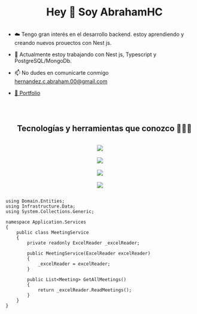 <div id="user-content-toc">
  <ul align="center">
    <summary><h1 style="display: inline-block">Hey 👋 Soy AbrahamHC</h1></summary>
  </ul>
</div>
<p>

- ☁️ Tengo gran interés en el desarrollo backend. estoy aprendiendo y creando nuevos prouectos con Nest js.

- 🔭 Actualmente estoy trabajando con Nest js, Typescript y PostgreSQL/MongoDb.

- 📫 No dudes en comunicarte conmigo hernandez.c.abraham.00@gmail.com

- <a href="https://porfolio-ahc.netlify.app/" target="_blank" rel="noopener">💼 Portfolio</a>
</p>
<br>

<div id="user-content-toc">
  <ul align="center">
    <summary><h2 style="display: inline-block">Tecnologías y herramientas que conozco 👨🏻‍💻</h2></summary>
  </ul>
</div>

<p align="center">
  <a href="https://skillicons.dev">
    <img src="https://skillicons.dev/icons?i=html,css,tailwind,js,ts,vite"><br><br>
    <img src="https://skillicons.dev/icons?i=nodejs,express,nest,postman,npm"><br><br>
    <img src="https://skillicons.dev/icons?i=mongodb,postgresql,prisma"><br><br>
    <img src="https://skillicons.dev/icons?i=git,github,ubuntu,powershell,vscode&perline=14" />
  </a>
</p>


```

using Domain.Entities;
using Infrastructure.Data;
using System.Collections.Generic;

namespace Application.Services
{
    public class MeetingService
    {
        private readonly ExcelReader _excelReader;

        public MeetingService(ExcelReader excelReader)
        {
            _excelReader = excelReader;
        }

        public List<Meeting> GetAllMeetings()
        {
            return _excelReader.ReadMeetings();
        }
    }
}

```